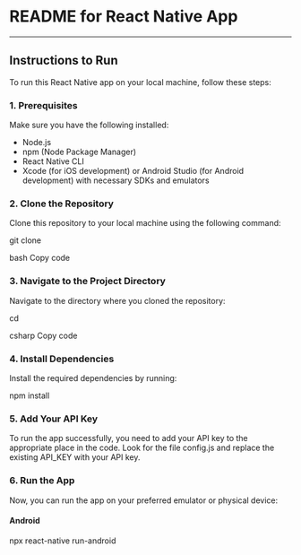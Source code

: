 
# README for React Native App

---


## Instructions to Run

To run this React Native app on your local machine, follow these steps:

### 1. Prerequisites
Make sure you have the following installed:

- Node.js
- npm (Node Package Manager)
- React Native CLI
- Xcode (for iOS development) or Android Studio (for Android development) with necessary SDKs and emulators

### 2. Clone the Repository
Clone this repository to your local machine using the following command:

git clone <repository-url>

bash
Copy code

### 3. Navigate to the Project Directory
Navigate to the directory where you cloned the repository:

cd <project-directory>

csharp
Copy code

### 4. Install Dependencies
Install the required dependencies by running:

npm install

### 5. Add Your API Key
To run the app successfully, you need to add your API key to the appropriate place in the code. Look for the file config.js and replace the existing API_KEY  with your API key.

### 6. Run the App
Now, you can run the app on your preferred emulator or physical device:


#### Android
npx react-native run-android
